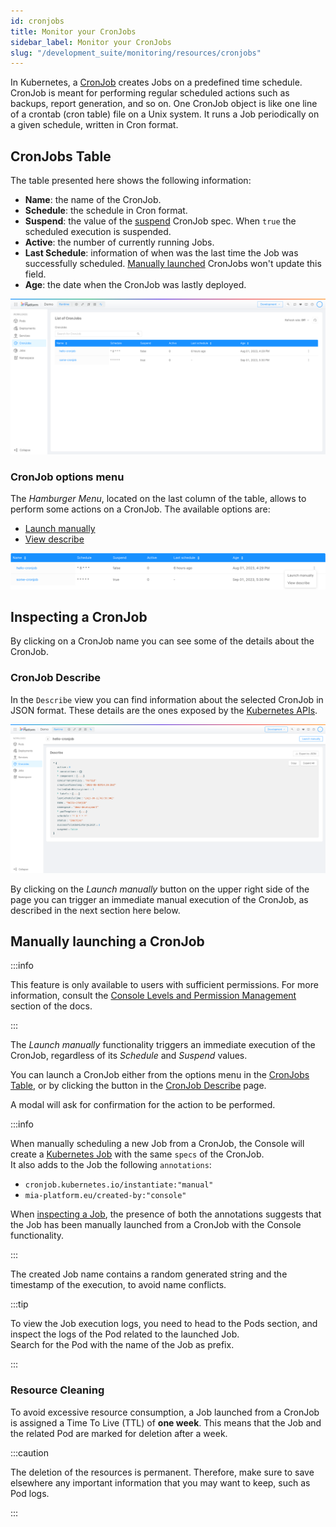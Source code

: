 ```yaml
---
id: cronjobs
title: Monitor your CronJobs
sidebar_label: Monitor your CronJobs
slug: "/development_suite/monitoring/resources/cronjobs"
---
```


In Kubernetes, a [CronJob](https://kubernetes.io/docs/concepts/workloads/controllers/cron-jobs/) creates Jobs on a predefined time schedule.  
CronJob is meant for performing regular scheduled actions such as backups, report generation, and so on. One CronJob object is like one line of a crontab (cron table) file on a Unix system.
It runs a Job periodically on a given schedule, written in Cron format.

## CronJobs Table

The table presented here shows the following information:

- **Name**: the name of the CronJob.
- **Schedule**: the schedule in Cron format.
- **Suspend**: the value of the [suspend](https://kubernetes.io/docs/concepts/workloads/controllers/cron-jobs/) CronJob spec. When `true` the scheduled execution is suspended.
- **Active**: the number of currently running Jobs.
- **Last Schedule**: information of when was the last time the Job was successfully scheduled. [Manually launched](#manually-launching-a-cronjob) CronJobs won't update this field.
- **Age**: the date when the CronJob was lastly deployed.

![list_of_cronjobs](../img/cronjobs_list.png)

### CronJob options menu

The _Hamburger Menu_, located on the last column of the table, allows to perform some actions on a CronJob.
The available options are:

- [Launch manually](#manually-launching-a-cronjob)
- [View describe](#cronjob-describe)

![cronjobs_burger_menu](../img/cronjobs_burger_menu.png)

## Inspecting a CronJob

By clicking on a CronJob name you can see some of the details about the CronJob.

### CronJob Describe

In the `Describe` view you can find information about the selected CronJob in JSON format.
These details are the ones exposed by the [Kubernetes APIs](https://kubernetes.io/docs/reference/kubernetes-api/workload-resources/cron-job-v1/).

![describe](../img/cronjobs_describe.png)

By clicking on the _Launch manually_ button on the upper right side of the page you can trigger an immediate manual execution of the CronJob, as described in the next section here below.

## Manually launching a CronJob

:::info

This feature is only available to users with sufficient permissions. For more information, consult the [Console Levels and Permission Management](/development_suite/identity-and-access-management/console-levels-and-permission-management.md) section of the docs.

:::

The _Launch manually_ functionality triggers an immediate execution of the CronJob, regardless of its _Schedule_ and _Suspend_ values.

You can launch a CronJob either from the options menu in the [CronJobs Table](#cronjob-options-menu), or by clicking the button in the [CronJob Describe](#cronjob-describe) page.

A modal will ask for confirmation for the action to be performed.

:::info

When manually scheduling a new Job from a CronJob, the Console will create a [Kubernetes Job](https://kubernetes.io/docs/concepts/workloads/controllers/job/) with the same `specs` of the CronJob.<br/>
It also adds to the Job the following `annotations`:

- `cronjob.kubernetes.io/instantiate:"manual"`
- `mia-platform.eu/created-by:"console"`

When [inspecting a Job](/development_suite/monitoring/resources/jobs.md#inspecting-a-job), the presence of both the annotations suggests that the Job has been manually launched from a CronJob with the Console functionality.

:::

The created Job name contains a random generated string and the timestamp of the execution, to avoid name conflicts.

:::tip

To view the Job execution logs, you need to head to the Pods section, and inspect the logs of the Pod related to the launched Job.<br/>
Search for the Pod with the name of the Job as prefix.

:::

### Resource Cleaning

To avoid excessive resource consumption, a Job launched from a CronJob is assigned a Time To Live (TTL) of **one week**.
This means that the Job and the related Pod are marked for deletion after a week.

:::caution

The deletion of the resources is permanent. Therefore, make sure to save elsewhere any important information that you may want to keep, such as Pod logs.

:::

